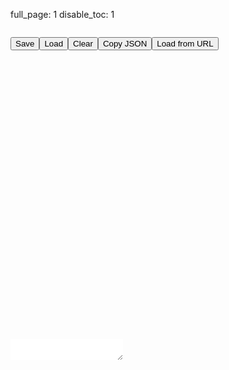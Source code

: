 full_page: 1
disable_toc: 1

<script src="https://unpkg.com/blockly/blockly.min.js"></script>
<script src="../../scripts/blockly_generated.js"></script>
<script src="../../scripts/lottie_blockly.js"></script>
<style>
html, body {
    min-height: 100vh;
}
body {
    display: flex;
    flex-flow: column;
}
div[role='main'], body > .container, #playground_layout
{
    width: 100%;
    height: 100%;
    padding: 0;
    margin: 0;
    flex-grow: 1;
    display: flex;
    flex-flow: column;
}

#playground_layout
{
    display: flex;
    flex-flow: row;
    align-items: stretch;
}
#blockly_div
{
    flex-grow: 1;
}
#playground_output_container
{
    width: 512px;
}
#lottie_player
{
    width: 512px;
    height: 512px
}
#playground_output
{
    margin: 0;
    width: 512px;
    display: flex;
    flex-flow: column;
}
#blockly_output
{
    margin: 0;
    overflow: auto;
    flex-grow: 1;
    border: none;
}
#playground_output_buttons
{
    padding: 0;
    list-style: none;
    display: flex;
}
</style>

<div id="playground_layout">
    <div id="blockly_div"></div>
    <div id="playground_output">
        <ul id="playground_output_buttons">
            <li><button onclick="save()">Save</button></li>
            <li><button onclick="load()">Load</button></li>
            <li><button onclick="lottie_blockly.clear_workspace()">Clear</button></li>
            <li><button onclick="copy_json()">Copy JSON</button></li>
            <li><button onclick="load_url_prompt()">Load from URL</button></li>
        </ul>
        <div class="alpha_checkered" id="lottie_player"></div>
        <div class="highlighted-input" style="height: 100%">
            <textarea
                autocomplete="off"
                class="code-input"
                data-lang="js"
                data-lottie-input="editor"
                 oninput="syntax_edit_update(this, this.value); syntax_edit_scroll(this); parse_json();"
                onkeydown="syntax_edit_tab(this, event);" onscroll="syntax_edit_scroll(this);"
                spellcheck="false"
                id="blockly_output"
            ></textarea>
            <pre aria-hidden="true"><code class="language-js hljs"></code></pre>
        </div>
    </div>
</div>

<script>

function save()
{
    localStorage.setItem("blockly_lottie", lottie_blockly.workspace_to_xml_string());
}

function load()
{
    lottie_blockly.xml_to_workspace(localStorage.getItem("blockly_lottie"));
}


function update_code()
{
    var json = lottie_blockly.workspace_to_json();

    var output = document.getElementById("blockly_output");
    output.value = JSON.stringify(json, null, 4);
    syntax_edit_update(output, output.value);

    var anim_data = {
        container: document.getElementById('lottie_player'),
        renderer: 'svg',
        loop: true,
        autoplay: true,
        animationData: JSON.parse(output.value)
    };

    var frame = 0;

    if ( anim != null )
    {
        try {
            frame = anim.currentFrame
        } catch (e) {}
        try {
            anim.destroy();
        } catch (e) {}
        anim = null;
    }

    anim = bodymovin.loadAnimation(anim_data);
    if ( frame != 0 )
        anim.goToAndPlay(frame, true);
}

function copy_json()
{
    var element = document.getElementById("blockly_output");
    var text = element.value;
    navigator.clipboard.writeText(text);
}

function copy_xml()
{
    navigator.clipboard.writeText(lottie_blockly.workspace_to_xml_string());
}

function parse_json()
{
    lottie_blockly.json_to_workspace(document.getElementById("blockly_output").value);
}

function load_url_prompt()
{
    var url = prompt("URL to a lottie JSON");
    if ( url )
        lottie_blockly.load_json_url(url)
}

var options = {
  comments: true,
  toolbox: lottie_toolbox,
  media: 'https://unpkg.com/blockly/media/',
  collapse: true,
};

var anim = null;

var lottie_blockly = new LottieBlockly(options, "blockly_div", alert);

lottie_blockly.workspace.addChangeListener(update_code);

var current_url = new URL(window.location.href);
var requested_url = current_url.searchParams.get("url");
if ( requested_url )
    lottie_blockly.load_json_url(requested_url);
else
    load();

</script>
